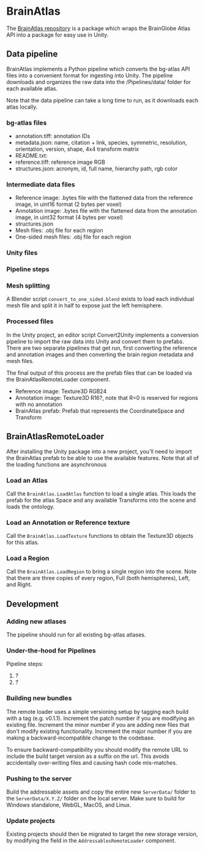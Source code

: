 # BrainAtlas

The [BrainAtlas repository](https://github.com/VirtualBrainLab/BrainAtlas/) is a package which wraps the BrainGlobe Atlas API into a package for easy use in Unity.

## Data pipeline

BrainAtlas implements a Python pipeline which converts the bg-atlas API files into a convenient format for ingesting into Unity. The pipeline downloads and organizes the raw data into the /Pipelines/data/ folder for each available atlas.

Note that the data pipeline can take a long time to run, as it downloads each atlas locally.

### bg-atlas files

- annotation.tiff: annotation IDs
- metadata.json: name, citation + link, species, symmetric, resolution, orientation, version, shape, 4x4 transform matrix
- README.txt: 
- reference.tiff: reference image RGB
- structures.json: acronym, id, full name, hierarchy path, rgb color

### Intermediate data files

- Reference image: .bytes file with the flattened data from the reference image, in uint16 format (2 bytes per voxel)
- Annotation image: .bytes file with the flattened data from the annotation image, in uint32 format (4 bytes per voxel)
- structures.json
- Mesh files: .obj file for each region
- One-sided mesh files: .obj file for each region

### Unity files

### Pipeline steps

### Mesh splitting

A Blender script `convert_to_one_sided.blend` exists to load each individual mesh file and split it in half to expose just the left hemisphere.

### Processed files

In the Unity project, an editor script Convert2Unity implements a conversion pipeline to import the raw data into Unity and convert them to prefabs. There are two separate pipelines that get run, first converting the reference and annotation images and then converting the brain region metadata and mesh files.

The final output of this process are the prefab files that can be loaded via the BrainAtlasRemoteLoader component.

- Reference image: Texture3D RGB24
- Annotation image: Texture3D R16?, note that R=0 is reserved for regions with no annotation
- BrainAtlas prefab: Prefab that represents the CoordinateSpace and Transform

## BrainAtlasRemoteLoader

After installing the Unity package into a new project, you'll need to import the BrainAtlas prefab to be able to use the available features. Note that all of the loading functions are asynchronous

### Load an Atlas

Call the `BrainAtlas.LoadAtlas` function to load a single atlas. This loads the prefab for the atlas Space and any available Transforms into the scene and loads the ontology.

### Load an Annotation or Reference texture

Call the `BrainAtlas.LoadTexture` functions to obtain the Texture3D objects for this atlas.

### Load a Region

Call the `BrainAtlas.LoadRegion` to bring a single region into the scene. Note that there are three copies of every region, Full (both hemispheres), Left, and Right. 

## Development

### Adding new atlases

The pipeline should run for all existing bg-atlas atlases. 

### Under-the-hood for Pipelines

Pipeline steps:

1. ?
2. ?

### Building new bundles

The remote loader uses a simple versioning setup by tagging each build with a tag (e.g. v0.1.1). Increment the patch number if you are modifying an existing file. Increment the minor number if you are adding new files that don't modify existing functionality. Increment the major number if you are making a backward-incompatible change to the codebase.

To ensure backward-compatibility you should modify the remote URL to include the build target version as a suffix on the url. This avoids accidentally over-writing files and causing hash code mis-matches. 

### Pushing to the server

Build the addressable assets and copy the entire new `ServerData/` folder to the `ServerData/X.Y.Z/` folder on the local server. Make sure to build for Windows standalone, WebGL, MacOS, and Linux.

### Update projects

Existing projects should then be migrated to target the new storage version, by modifying the field in the `AddressablesRemoteLoader` component.